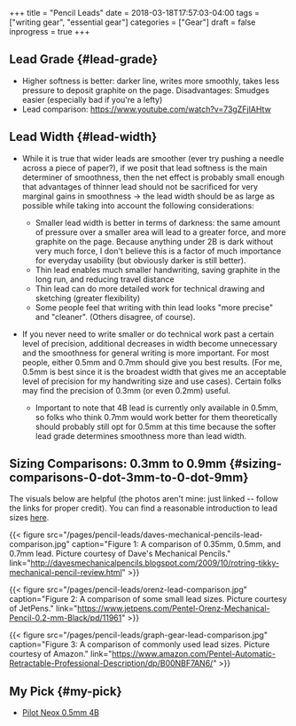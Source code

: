 +++
title = "Pencil Leads"
date = 2018-03-18T17:57:03-04:00
tags = ["writing gear", "essential gear"]
categories = ["Gear"]
draft = false
inprogress = true
+++

## Lead Grade {#lead-grade}

-   Higher softness is better: darker line, writes more smoothly, takes less pressure to deposit graphite on the page. Disadvantages: Smudges easier (especially bad if you're a lefty)
-   Lead comparison: <https://www.youtube.com/watch?v=73gZFjIAHtw>


## Lead Width {#lead-width}

-   While it is true that wider leads are smoother (ever try pushing a needle across a piece of paper?), if we posit that lead softness is the main determiner of smoothness, then the net effect is probably small enough that advantages of thinner lead should not be sacrificed for very marginal gains in smoothness -> the lead width should be as large as possible while taking into account the following considerations:
    -   Smaller lead width is better in terms of darkness: the same amount of pressure over a smaller area will lead to a greater force, and more graphite on the page. Because anything under 2B is dark without very much force, I don't believe this is a factor of much importance for everyday usability (but obviously darker is still better).
    -   Thin lead enables much smaller handwriting, saving graphite in the long run, and reducing travel distance
    -   Thin lead can do more detailed work for technical drawing and sketching (greater flexibility)
    -   Some people feel that writing with thin lead looks "more precise" and "cleaner". (Others disagree, of course).

-   If you never need to write smaller or do technical work past a certain level of precision, additional decreases in width become unnecessary and the smoothness for general writing is more important. For most people, either 0.5mm and 0.7mm should give you best results. (For me, 0.5mm is best since it is the broadest width that gives me an acceptable level of precision for my handwriting size and use cases). Certain folks may find the precision of 0.3mm (or even 0.2mm) useful.
    -   Important to note that 4B lead is currently only available in 0.5mm, so folks who think 0.7mm would work better for them theoretically should probably still opt for 0.5mm at this time because the softer lead grade determines smoothness more than lead width.


## Sizing Comparisons: 0.3mm to 0.9mm {#sizing-comparisons-0-dot-3mm-to-0-dot-9mm}

The visuals below are helpful (the photos aren't mine: just linked -- follow the links for proper credit). You can find a reasonable introduction to lead sizes [here](http://www.penheaven.co.uk/blog/lead-sizes-for-mechanical-pencils/).

{{< figure src="/pages/pencil-leads/daves-mechanical-pencils-lead-comparison.jpg" caption="Figure 1: A comparison of 0.35mm, 0.5mm, and 0.7mm lead. Picture courtesy of Dave's Mechanical Pencils." link="http://davesmechanicalpencils.blogspot.com/2009/10/rotring-tikky-mechanical-pencil-review.html" >}}

{{< figure src="/pages/pencil-leads/orenz-lead-comparison.jpg" caption="Figure 2: A comparison of some small lead sizes. Picture courtesy of JetPens." link="https://www.jetpens.com/Pentel-Orenz-Mechanical-Pencil-0.2-mm-Black/pd/11961" >}}

{{< figure src="/pages/pencil-leads/graph-gear-lead-comparison.jpg" caption="Figure 3: A comparison of commonly used lead sizes. Picture courtesy of Amazon." link="https://www.amazon.com/Pentel-Automatic-Retractable-Professional-Description/dp/B00NBF7AN6/" >}}


## My Pick {#my-pick}

-   [Pilot Neox 0.5mm 4B](https://www.amazon.com/Pilot-Mechanical-Pencil-Graphite-HRF5G-20-4B/dp/B007C0LGHM/)
